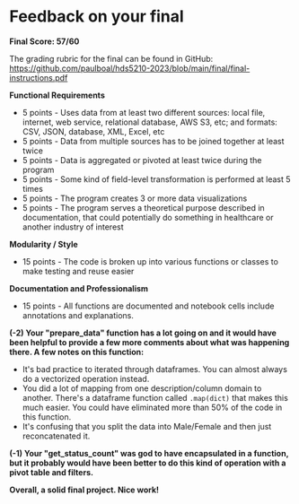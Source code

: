 # Feedback on your final

**Final Score: 57/60**

The grading rubric for the final can be found in GitHub: https://github.com/paulboal/hds5210-2023/blob/main/final/final-instructions.pdf

**Functional Requirements**
* 5 points - Uses data from at least two different sources: local file, internet, web service, relational database, AWS S3, etc; and formats: CSV, JSON, database, XML, Excel, etc
* 5 points - Data from multiple sources has to be joined together at least twice
* 5 points - Data is aggregated or pivoted at least twice during the program
* 5 points - Some kind of field-level transformation is performed at least 5 times
* 5 points - The program creates 3 or more data visualizations 
* 5 points - The program serves a theoretical purpose described in documentation, that could potentially do something in healthcare or another industry of interest

**Modularity / Style**
* 15 points - The code is broken up into various functions or classes to make testing and reuse easier

**Documentation and Professionalism**
* 15 points - All functions are documented and notebook cells include annotations and explanations.


**(-2) Your "prepare_data" function has a lot going on and it would have been helpful to provide a few more comments about what was happening there.  A few notes on this function:**
* It's bad practice to iterated through dataframes.  You can almost always do a vectorized operation instead.
* You did a lot of mapping from one description/column domain to another. There's a dataframe function called `.map(dict)` that makes this much easier. You could have eliminated more than 50% of the code in this function.
* It's confusing that you split the data into Male/Female and then just reconcatenated it.

**(-1) Your "get_status_count" was god to have encapsulated in a function, but it probably would have been better to do this kind of operation with a pivot table and filters.**

**Overall, a solid final project.  Nice work!**